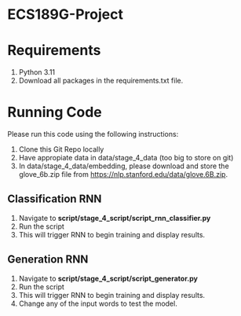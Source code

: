 # ECS189G-Project

# Requirements
1. Python 3.11
2. Download all packages in the requirements.txt file.

# Running Code
Please run this code using the following instructions:
1. Clone this Git Repo locally
2. Have appropiate data in data/stage_4_data (too big to store on git)
3. In data/stage_4_data/embedding, please download and store the glove_6b.zip file from https://nlp.stanford.edu/data/glove.6B.zip.
## Classification RNN
1. Navigate to **script/stage_4_script/script_rnn_classifier.py**
2. Run the script
3. This will trigger RNN to begin training and display results.
## Generation RNN
1. Navigate to **script/stage_4_script/script_generator.py**
2. Run the script
3. This will trigger RNN to begin training and display results.
4. Change any of the input words to test the model.
